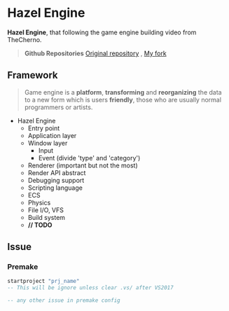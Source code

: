 # Hazel Engine

__Hazel Engine__, that following the game engine building video from TheCherno. 
> __Github Repositories__ [Original repository](https://github.com/TheCherno/Hazel) , [My fork](https://github.com/Kpure1000/Hazel/blob/master/Hazel/src/Hazel/Events/Event.h)

## Framework

> Game engine is a __platform__, __transforming__ and __reorganizing__ the data to a new form which is users __friendly__, those who are usually normal programmers or artists.

* Hazel Engine 
    * Entry point
    * Application layer
    * Window layer
        * Input
        * Event (divide 'type' and 'category')
    * Renderer (important but not the most)
    * Render API abstract
    * Debugging support
    * Scripting language
    * ECS
    * Physics
    * File I/O, VFS
    * Build system
    * __// TODO__

## Issue

### Premake

``` lua
startproject "prj_name"
-- This will be ignore unless clear .vs/ after VS2017

-- any other issue in premake config
``` 
